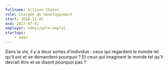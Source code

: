 ```yaml
---
fullname: Allison Chanat
role: Chargée de développement
start: 2016-11-01
end: 2017-07-01
employer: admin/pole-emploi
startups:
    - memo
---
```


Dans la vie, il y a deux sortes d’individus : ceux qui regardent le monde tel qu'il est et se demandent pourquoi ? Et ceux qui imaginent le monde tel qu'il devrait être et se disent pourquoi pas ?

